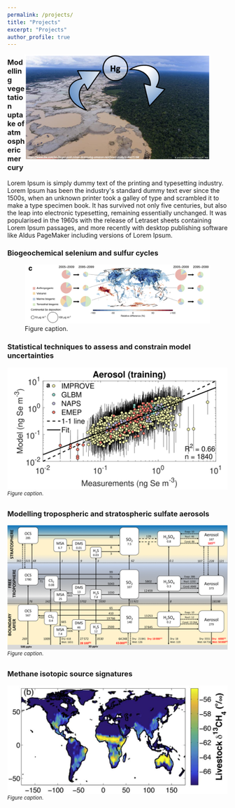 ```yaml
---
permalink: /projects/
title: "Projects"
excerpt: "Projects"
author_profile: true
---
```

<figure>
    <img src="/images/mercury_vegetation.png"
         alt="alt"
         width="500"
         align="right">
</figure>

### Modelling vegetation uptake of atmospheric mercury
Lorem Ipsum is simply dummy text of the printing and typesetting industry. Lorem Ipsum has been the industry's standard dummy text ever since the 1500s, when an unknown printer took a galley of type and scrambled it to make a type specimen book. It has survived not only five centuries, but also the leap into electronic typesetting, remaining essentially unchanged. It was popularised in the 1960s with the release of Letraset sheets containing Lorem Ipsum passages, and more recently with desktop publishing software like Aldus PageMaker including versions of Lorem Ipsum.



### Biogeochemical selenium and sulfur cycles
<figure>
    <img src="/images/img_Se_dep.png"
         alt="alt"
         width="1000">
    <figcaption>Figure caption.</figcaption>
</figure>


### Statistical techniques to assess and constrain model uncertainties
![Alt-text](/images/Aerosol_Se_validation.png)
*<sup>Figure caption.</sup>*

### Modelling tropospheric and stratospheric sulfate aerosols
![Alt-text](/images/sulfur_cycle.png)
*<sup>Figure caption.</sup>*


### Methane isotopic source signatures
![Alt-text](/images/methane_signature.png)
*<sup>Figure caption.</sup>*
